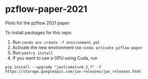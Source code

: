 # pzflow-paper-2021

Plots for the pzflow 2021 paper

To install packages for this repo:

1. Run `conda env create -f environment.yml`
2. Activate the new environment via `conda activate pzflow-paper`
3. Run `poetry install`
4. If you want to use a GPU using Cuda, run

```shell
pip install --upgrade "jax[cuda]==0.3.7" -f https://storage.googleapis.com/jax-releases/jax_releases.html
```
